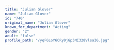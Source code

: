 ```yaml
---
title: "Julian Glover"
name: "Julian Glover"
id: "740"
original_name: "Julian Glover"
known_for_department: "Acting"
gender: "2"
adult: "false"
profile_path: "/yqFGLoY6CRy9jGp3NI328VlsaIG.jpg"
---
```

